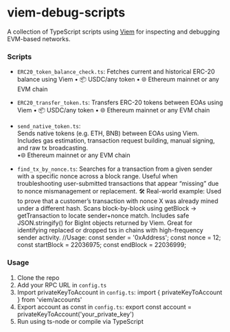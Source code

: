 # viem-debug-scripts

A collection of TypeScript scripts using [Viem](https://viem.sh) for inspecting and debugging EVM-based networks.

### Scripts

- `ERC20_token_balance_check.ts`: 
  Fetches current and historical ERC-20 balance using Viem
  • 📦 USDC/any token • 🌐 Ethereum mainnet or any EVM chain

- `ERC20_transfer_token.ts`: 
  Transfers ERC-20 tokens between EOAs using Viem
   • 📦 USDC/any token • 🌐 Ethereum mainnet or any EVM chain

- `send_native_token.ts`:  
  Sends native tokens (e.g. ETH, BNB) between EOAs using Viem.  
  Includes gas estimation, transaction request building, manual signing, and raw tx broadcasting.  
  •🌐 Ethereum mainnet or any EVM chain

- `find_tx_by_nonce.ts`: 
  Searches for a transaction from a given sender with a specific nonce across a block range.
  Useful when troubleshooting user-submitted transactions that appear “missing” due to nonce mismanagement or replacement.
  🛠️ Real-world example: Used to prove that a customer’s transaction with nonce X was already mined under a different hash.
  Scans block-by-block using getBlock → getTransaction to locate sender+nonce match.
  Includes safe JSON.stringify() for BigInt objects returned by Viem.
  Great for identifying replaced or dropped txs in chains with high-frequency sender activity.
  //Usage:
  const sender = '0xAddress';
  const nonce = 12;
  const startBlock = 22036975;
  const endBlock = 22036999;


### Usage

1. Clone the repo
2. Add your RPC URL in `config.ts`
3. Import privateKeyToAccount in `config.ts`: import { privateKeyToAccount } from 'viem/accounts'
4. Export account as const in `config.ts`: export const account = privateKeyToAccount('your_private_key')
5. Run using ts-node or compile via TypeScript

